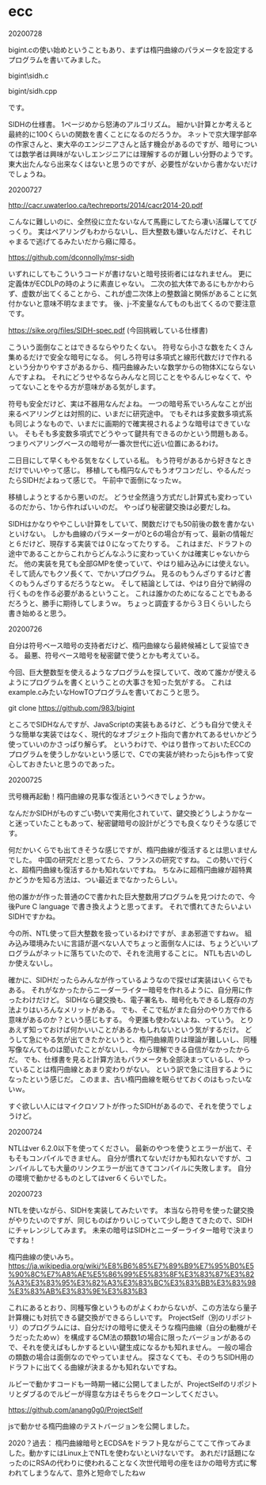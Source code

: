 # ecc

20200728

bigint.cの使い始めということもあり、まずは楕円曲線のパラメータを設定するプログラムを書いてみました。

bigint\sidh.c

bigint/sidh.cpp

です。

SIDHの仕様書。
1ページめから怒涛のアルゴリズム。
細かい計算とか考えると最終的に100くらいの関数を書くことになるのだろうか。
ネットで京大理学部卒の作家さんと、東大卒のエンジニアさんと話す機会があるのですが、暗号については数学者は興味がないしエンジニアには理解するのが難しい分野のようです。
東大出たんなら出来なくはないと思うのですが、必要性がないから書かないだけでしょうね。

20200727

http://cacr.uwaterloo.ca/techreports/2014/cacr2014-20.pdf

こんなに難しいのに、全然役に立たないなんて馬鹿にしてたら凄い活躍しててびっくり。
実はペアリングもわからないし、巨大整数も嫌いなんだけど、それじゃまるで逃げてるみたいだから癪に障る。

https://github.com/dconnolly/msr-sidh

いずれにしてもこういうコードが書けないと暗号技術者にはなれません。
更に定義体がECDLPの時のように素直じゃない。
二次の拡大体であるにもかかわらず、虚数が出てくることから、これが虚二次体上の整数論と関係があることに気付かないと意味不明なままです。
後、j-不変量なんてものも出てくるので要注意です。

https://sike.org/files/SIDH-spec.pdf (今回挑戦している仕様書)

こういう面倒なことはできるならやりたくない。
符号なら小さな数をたくさん集めるだけで安全な暗号になる。
何しろ符号は多項式と線形代数だけで作れるという分かりやすさがあるから、楕円曲線みたいな数学からの物体Xにならないんですよね。
それにどうせやるならみんなと同じことをやるんじゃなくて、やってないことをやる方が意味がある気がします。

符号も安全だけど、実は不器用なんだよね。
一つの暗号系でいろんなことが出来るペアリングとは対照的に、いまだに研究途中。
でもそれは多変数多項式系も同じようなもので、いまだに画期的で確実視されるような暗号はできていない。
そもそも多変数多項式でどうやって鍵共有できるのかという問題もある。
つまりペアリングベースの暗号が一番次世代に近い位置にあるわけ。

二日目にして早くもやる気をなくしている私。
もう符号があるから好きなときだけでいいやって感じ。
移植しても楕円なんでもうオワコンだし、やるんだったらSIDHだよねって感じで。
午前中で面倒になったｗ。

移植しようとするから悪いのだ。
どうせ全然違う方式だし計算式も変わっているのだから、1から作ればいいのだ。
やっぱり秘密鍵交換は必要だしね。

SIDHはかなりややこしい計算をしていて、関数だけでも50前後の数を書かないといけない。
しかも曲線のパラメーターが0と6の場合が有って、最新の情報だと６だけど、現存する実装では０になってたりする。
これはまだ、ドラフトの途中であることからこれからどんなふうに変わっていくかは確実じゃないからだ。
他の実装を見ても全部GMPを使っていて、やはり組み込みには使えない。
そして読んでもクソ長くて、でかいプログラム。
見るのもうんざりするけど書くのもうんざりするだろうなとｗ。
そして結論としては、やはり自分で納得の行くものを作る必要があるということ。
これは誰かのためになることでもあるだろうと、勝手に期待してしまうｗ。
ちょっと調査するから３日くらいしたら書き始めると思う。

20200726

自分は符号ベース暗号の支持者だけど、楕円曲線なら最終候補として妥協できる。
最悪、符号ベース暗号を秘密鍵で使うとかも考えている。

今回、巨大整数型を使えるようなプログラムを探していて、改めて誰かが使えるようにプログラムを書くということの大事さを知った気がする。
これはexample.cみたいなHowTOプログラムを書いておこうと思う。

git clone https://github.com/983/bigint

ところでSIDHなんですが、JavaScriptの実装もあるけど、どうも自分で使えそうな簡単な実装ではなく、現代的なオブジェクト指向で書かれてあるせいかどう使っていいのかさっぱり解らず。
というわけで、やはり昔作っておいたECCのプログラムを使うしかないという感じで、Cでの実装が終わったらjsも作って安心しておきたいと思うのであった。

20200725

弐号機再起動！楕円曲線の見事な復活というべきでしょうかｗ。

なんだかSIDHがものすごい勢いで実用化されていて、鍵交換どうしようかなーと迷っていたこともあって、秘密鍵暗号の設計がどうでも良くなりそうな感じです。

何だかいくらでも出てきそうな感じですが、楕円曲線が復活するとは思いませんでした。
中国の研究だと思ってたら、フランスの研究ですね。
この勢いで行くと、超楕円曲線も復活するかも知れないですね。
ちなみに超楕円曲線が超特異かどうかを知る方法は、つい最近までなかったらしい。

他の誰かが作った普通のCで書かれた巨大整数用プログラムを見つけたので、今後Pure C language で書き換えようと思ってます。
それで慣れてきたらいよいSIDHですかね。

今の所、NTL使って巨大整数を扱っているわけですが、まあ邪道ですねｗ。
組み込み環境みたいに言語が選べない人でちょっと面倒な人には、ちょうどいいプログラムがネットに落ちていたので、それを流用することに。
NTLも古いのしか使えないし。

確かに、SIDHだったらみんなが作っているようなので探せば実装はいくらでもある。
それがなかったからニーダーライター暗号を作れるように、自分用に作ったわけだけど。
SIDHなら鍵交換も、電子署名も、暗号化もできるし既存の方法よりはいろんなメリットがある。
でも、そこで私がまた自分のやり方で作る意味があるのか？という感じもする。
今更誰も使わないよね、っていう。
とりあえず知っておけば何かいいことがあるかもしれないという気がするだけ。
どうして急にやる気が出てきたかというと、楕円曲線周りは理論が難しいし、同種写像なんてものは聞いたことがないし、今から理解できる自信がなかったからだ。
でも、仕様書を見ると計算方法もパラメータも全部決まっているし、やっていることは楕円曲線とあまり変わりがない。
という訳で急に注目するようになったという感じだ。
このまま、古い楕円曲線を眠らせておくのはもったいないｗ。

すぐ欲しい人にはマイクロソフトが作ったSIDHがあるので、それを使うでしょうけど。

20200724

NTLはver 6.2.0以下を使ってください。
最新のやつを使うとエラーが出て、そもそもコンパイルできません。
自分が慣れてないだけかも知れないですが、コンパイルしても大量のリンクエラーが出てきてコンパイルに失敗します。
自分の環境で動かせるものとしてはver６くらいでした。

20200723

NTLを使いながら、SIDHを実装してみたいです。
本当なら符号を使った鍵交換がやりたいのですが、同じものばかりいじっていて少し飽きてきたので、SIDHにチャレンジしてみます。
未来の暗号はSIDHとニーダーライター暗号で決まりですね！

楕円曲線の使いみち。https://ja.wikipedia.org/wiki/%E8%B6%85%E7%89%B9%E7%95%B0%E5%90%8C%E7%A8%AE%E5%86%99%E5%83%8F%E3%83%87%E3%82%A3%E3%83%95%E3%82%A3%E3%83%BC%E3%83%BB%E3%83%98%E3%83%AB%E3%83%9E%E3%83%B3

これにあるとおり、同種写像というものがよくわからないが、この方法なら量子計算機にも対抗できる鍵交換ができるらしいです。
ProjectSelf（別のリポジトリ）のプログラムには、自分だけの暗号に使えそうな楕円曲線（自分の動機がそうだったためｗ）を構成するCM法の類数1の場合に限ったバージョンがあるので、それを使えばもしかするといい鍵生成になるかも知れません。
一般の場合の類数の場合は面倒なのでやっていません。
探さなくても、そのうちSIDH用のドラフトに出てくる曲線が決まるかも知れないですね。

ルビーで動かすコードも一時期一緒に公開してましたが、ProjectSelfのリポジトリとダブるのでルビーが得意な方はそちらをクローンしてください。

https://github.com/anang0g0/ProjectSelf

jsで動かせる楕円曲線のテストバージョンを公開しました。

2020？過去：
楕円曲線暗号とECDSAをドラフト見ながらこてこて作ってみました。動かすにはLinux上でNTLを使わないといけないです。
あれだけ話題になったのにRSAの代わりに使われることなく次世代暗号の座をほかの暗号方式に奪われてしまうなんて、意外と短命でしたねｗ
